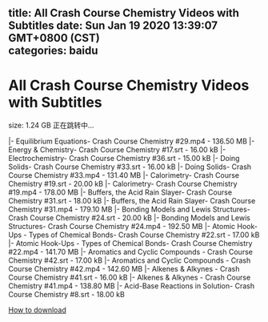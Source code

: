 
title: All Crash Course Chemistry Videos with Subtitles
date: Sun Jan 19 2020 13:39:07 GMT+0800 (CST)    
categories: baidu
---

# All Crash Course Chemistry Videos with Subtitles
size: 1.24 GB
 正在跳转中...
 
|- Equilibrium Equations- Crash Course Chemistry #29.mp4 - 136.50 MB
|- Energy & Chemistry- Crash Course Chemistry #17.srt - 16.00 kB
|- Electrochemistry- Crash Course Chemistry #36.srt - 15.00 kB
|- Doing Solids- Crash Course Chemistry #33.srt - 16.00 kB
|- Doing Solids- Crash Course Chemistry #33.mp4 - 131.40 MB
|- Calorimetry- Crash Course Chemistry #19.srt - 20.00 kB
|- Calorimetry- Crash Course Chemistry #19.mp4 - 178.00 MB
|- Buffers, the Acid Rain Slayer- Crash Course Chemistry #31.srt - 18.00 kB
|- Buffers, the Acid Rain Slayer- Crash Course Chemistry #31.mp4 - 179.10 MB
|- Bonding Models and Lewis Structures- Crash Course Chemistry #24.srt - 20.00 kB
|- Bonding Models and Lewis Structures- Crash Course Chemistry #24.mp4 - 192.50 MB
|- Atomic Hook-Ups - Types of Chemical Bonds- Crash Course Chemistry #22.srt - 17.00 kB
|- Atomic Hook-Ups - Types of Chemical Bonds- Crash Course Chemistry #22.mp4 - 141.70 MB
|- Aromatics and Cyclic Compounds - Crash Course Chemistry #42.srt - 17.00 kB
|- Aromatics and Cyclic Compounds - Crash Course Chemistry #42.mp4 - 142.60 MB
|- Alkenes & Alkynes - Crash Course Chemistry #41.srt - 16.00 kB
|- Alkenes & Alkynes - Crash Course Chemistry #41.mp4 - 138.80 MB
|- Acid-Base Reactions in Solution- Crash Course Chemistry #8.srt - 18.00 kB

[How to download](https://bpcam.bemobtrk.com/go/2ceec3aa-1ca2-46d6-b9ff-aaa5c184517c?jno=3736)
